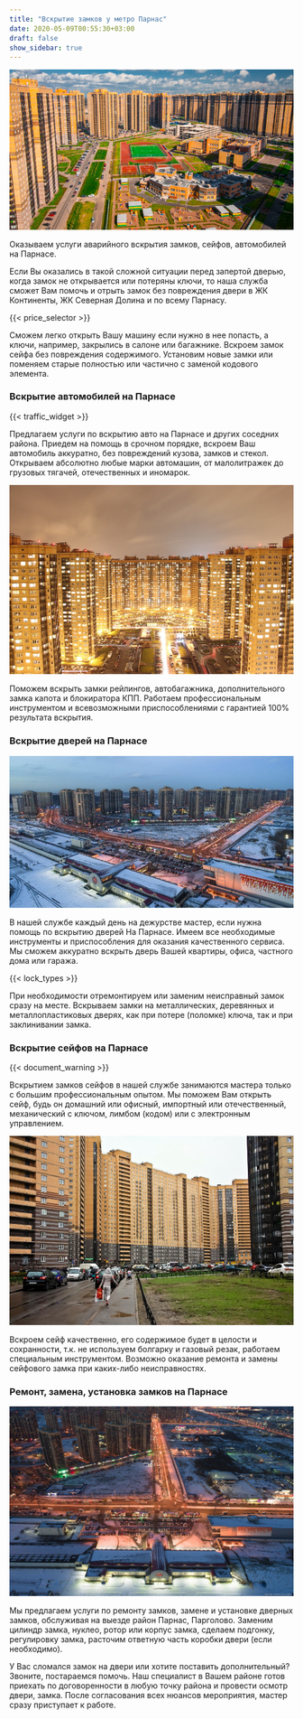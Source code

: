 ```yaml
---
title: "Вскрытие замков у метро Парнас"
date: 2020-05-09T00:55:30+03:00
draft: false
show_sidebar: true
---
```


![Вскрытие замков на Парнасе](Parnas1.jpg)

Оказываем услуги аварийного вскрытия замков, сейфов, автомобилей на Парнасе. 

Если Вы оказались в такой сложной ситуации перед запертой дверью, когда замок не открывается или потеряны ключи, то наша служба сможет Вам помочь и отрыть замок без повреждения двери в ЖК Континенты, ЖК Северная Долина и по всему Парнасу.

{{< price_selector >}}

Сможем легко открыть Вашу машину если нужно в нее попасть, а ключи, например, закрылись в салоне или багажнике. Вскроем замок сейфа без повреждения содержимого. Установим новые замки или поменяем старые полностью или частично с заменой кодового элемента.

### Вскрытие автомобилей  на Парнасе

{{< traffic_widget >}}

Предлагаем услуги по вскрытию авто на Парнасе  и других соседних района. Приедем на помощь в срочном порядке, вскроем Ваш автомобиль аккуратно, без повреждений кузова, замков и стекол. Открываем абсолютно любые марки автомашин, от малолитражек до грузовых тягачей, отечественных и иномарок. 

![Вскрытие замков на Парнасе](Parnas2.jpg)

Поможем вскрыть замки рейлингов, автобагажника, дополнительного замка капота и блокиратора КПП. Работаем профессиональным инструментом и всевозможными приспособлениями с гарантией 100% результата вскрытия.

### Вскрытие дверей на Парнасе

![Вскрытие замков на Парнасе](Parnas3.jpg)

В нашей службе каждый день на дежурстве мастер, если нужна помощь по вскрытию дверей На Парнасе.  Имеем все необходимые инструменты и приспособления для оказания качественного сервиса. Мы сможем аккуратно вскрыть дверь Вашей квартиры, офиса, частного дома или гаража. 

{{< lock_types >}}

При необходимости отремонтируем или заменим неисправный замок сразу на месте. Вскрываем замки на металлических, деревянных и металлопластиковых дверях, как при потере (поломке) ключа, так и при заклинивании замка.

### Вскрытие сейфов на Парнасе

{{< document_warning >}}

Вскрытием замков сейфов в нашей службе занимаются мастера только с большим профессиональным опытом. Мы поможем Вам открыть сейф, будь он домашний или офисный, импортный или отечественный, механический с ключом, лимбом (кодом) или с электронным управлением. 

![Вскрытие замков на Парнасе](Parnas4.jpg)

Вскроем сейф качественно, его содержимое будет в целости и сохранности, т.к. не используем болгарку и газовый резак, работаем специальным инструментом. Возможно оказание ремонта и замены сейфового замка при каких-либо неисправностях.

### Ремонт, замена, установка замков на Парнасе

![Вскрытие замков на Парнасе](Parnas5.jpg)

Мы предлагаем услуги по ремонту замков, замене и установке дверных замков, обслуживая на выезде район Парнас, Парголово. Заменим цилиндр замка, нуклео, ротор или корпус замка, сделаем подгонку, регулировку замка, расточим ответную часть коробки двери (если необходимо). 

У Вас сломался замок на двери или хотите поставить дополнительный? Звоните, постараемся помочь. Наш специалист в Вашем районе готов приехать по договоренности в любую точку района и провести осмотр двери, замка. После согласования всех нюансов мероприятия, мастер сразу приступает к работе.
